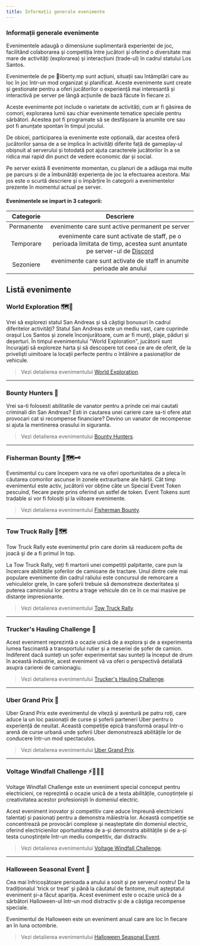 ```yaml
---
title: Informații generale evenimente
---
```


### Informații generale evenimente

Evenimentele adaugă o dimensiune suplimentară experienței de joc, facilitând colaborarea și competiția între jucători și oferind o diversitate mai mare de activități (explorarea) și interacțiuni (trade-ul) în cadrul statului Los Santos.

Evenimentele de pe 🗽liberty.mp sunt acțiuni, situații sau întâmplări care au loc în joc într-un mod organizat și planificat. Aceste evenimente sunt create și gestionate pentru a oferi jucătorilor o experiență mai interesantă și interactivă pe server pe lângă acțiunile de bază făcute în fiecare zi.

Aceste evenimente pot include o varietate de activități, cum ar fi găsirea de comori, explorarea lumii sau chiar evenimente tematice speciale pentru sărbători. Acestea pot fi programate să se desfășoare la anumite ore sau pot fi anunțate spontan în timpul jocului.

De obicei, participarea la evenimente este opțională, dar acestea oferă jucătorilor șansa de a se implica în activități diferite față de gameplay-ul obișnuit al serverului și totodată pot ajuta caracterele jucătorilor în a se ridica mai rapid din punct de vedere economic dar și social.

Pe server există 8 evenimente momentan, cu planuri de a adăuga mai multe pe parcurs și de a îmbunătăți experiența de joc la efectuarea acestora. Mai jos este o scurtă descriere și o împărțire în categorii a evenimentelor prezente în momentul actual pe server.

#### Evenimentele se impart in 3 categorii:

| **Categorie** | **Descriere** |
| :-----------: | :-----------: |
| Permanente | evenimente care sunt active permanent pe server |
| Temporare | evenimente care sunt activate de staff, pe o perioada limitata de timp, acestea sunt anuntate pe server-ul de [Discord](https://liberty.mp/discord)
| Sezoniere | evenimente care sunt activate de staff in anumite perioade ale anului |

## Listă evenimente

### World Exploration 🗺️🧭

Vrei să explorezi statul San Andreas și să câștigi bonusuri în cadrul diferitelor activități?
Statul San Andreas este un mediu vast, care cuprinde orașul Los Santos și zonele înconjurătoare, cum ar fi munți, plaje, păduri și deșerturi. În timpul evenimentului "World Exploration", jucătorii sunt încurajați să exploreze harta și să descopere tot ceea ce are de oferit, de la priveliști uimitoare la locații perfecte pentru o întâlnire a pasionaților de vehicule.

> Vezi detalierea evenimentului [World Exploration](./world-exploration).

---

### Bounty Hunters 🎯

Vrei sa-ti folosesti abilitatile de vanator pentru a prinde cei mai cautati criminali din San Andreas?
Esti in cautarea unei cariere care sa-ti ofere atat provocari cat si recompense financiare?
Devino un vanator de recompense si ajuta la mentinerea orasului in siguranta.

> Vezi detalierea evenimentului [Bounty Hunters](./bounty-hunters).

---

### Fisherman Bounty 🎣🗺️🗝️

Evenimentul cu care începem vara ne va oferi oportunitatea de a pleca în căutarea comorilor ascunse în zonele extraurbane ale hărții. Cât timp evenimentul este activ, jucătorii vor obține câte un Special Event Token pescuind, fiecare pește prins oferind un astfel de token. Event Tokens sunt tradable si vor fi folosiți și la viitoare evenimente.

> Vezi detalierea evenimentului [Fisherman Bounty](./fisherman-bounty).

---

### Tow Truck Rally 🚗🗺️

Tow Truck Rally este evenimentul prin care dorim să readucem pofta de joacă şi de a fi primul în top.

La Tow Truck Rally, veți fi martorii unei competiții palpitante, care pun la încercare abilitățile șoferilor de camioane de tractare. Unul dintre cele mai populare evenimente din cadrul raliului este concursul de remorcare a vehiculelor grele, în care șoferii trebuie să demonstreze dexteritatea și puterea camionului lor pentru a trage vehicule din ce în ce mai masive pe distanțe impresionante.

> Vezi detalierea evenimentului [Tow Truck Rally](./tow-truck-rally).

---

### Trucker's Hauling Challenge 🚚

Acest eveniment reprezintă o ocazie unică de a explora și de a experimenta lumea fascinantă a transportului rutier și a meseriei de șofer de camion. 
Indiferent dacă sunteți un șofer experimentat sau sunteți la început de drum în această industrie, acest eveniment vă va oferi o perspectivă detaliată asupra carierei de camionagiu.

> Vezi detalierea evenimentului [Trucker's Hauling Challenge](./trucker-hauling-challenge).

---

### Uber Grand Prix 🚕

Uber Grand Prix este evenimentul de viteză și aventură pe patru roți, care aduce la un loc pasionații de curse și șoferii parteneri Uber pentru o experiență de neuitat. Această competiție epică transformă orașul într-o arenă de curse urbană unde șoferii Uber demonstrează abilitățile lor de conducere într-un mod spectaculos.

> Vezi detalierea evenimentului [Uber Grand Prix](./uber-grand-prix).

---

### Voltage Windfall Challenge ⚡👨‍🔧🔌

Voltage Windfall Challenge este un eveniment special conceput pentru electricieni, ce reprezintă o ocazie unică de a testa abilitățile, cunoștințele și creativitatea acestor profesioniști în domeniul electric.

Acest eveniment inovator și competitiv care aduce împreună electricieni talentați și pasionați pentru a demonstra măiestria lor. Această competiție se concentrează pe provocări complexe și neașteptate din domeniul electric, oferind electricienilor oportunitatea de a-și demonstra abilitățile și de a-și testa cunoștințele într-un mediu competitiv, dar distractiv.

> Vezi detalierea evenimentului [Voltage Windfall Challenge](./voltage-windfall-challenge).

---

### Halloween Seasonal Event 🎃

Cea mai înfricoșătoare perioada a anului a sosit și pe serverul nostru! De la tradiționalul 'trick or treat' și până la căutatul de fantome, mult așteptatul eveniment și-a făcut apariția. Acest eveniment este o ocazie unică de a sărbători Halloween-ul într-un mod distractiv și de a câștiga recompense speciale. 

Evenimentul de Halloween este un eveniment anual care are loc în fiecare an în luna octombrie.

> Vezi detalierea evenimentului [Halloween Seasonal Event](./halloween-seasonal-event).
